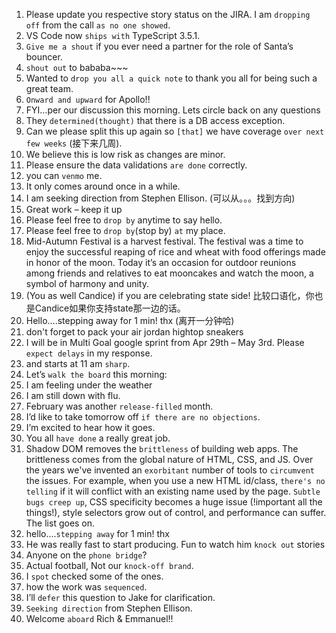 1. Please update you respective story status on the JIRA. I am `dropping off` from the call `as no one showed`.
2. VS Code now `ships with` TypeScript 3.5.1.
3. `Give me a shout` if you ever need a partner for the role of Santa’s bouncer.
4. `shout out` to bababa~~~
5. Wanted to `drop you all a quick note` to thank you all for being such a great team.
6. `Onward and upward` for Apollo!!
7. FYI…per our discussion this morning. Lets circle back on any questions
8. They `determined(thought)` that there is a DB access exception.
9. Can we please split this up again so `[that]` we have coverage `over next few weeks` (接下来几周).
10. We believe this is low risk as changes are minor.
11. Please ensure the data validations `are done` correctly.
12. you can `venmo` me.
13. It only comes around once in a while.
14. I am seeking direction from Stephen Ellison. (可以从。。。找到方向)
15. Great work – keep it up
16. Please feel free to `drop by` anytime to say hello.
17. Please feel free to `drop by`(stop by) `at` my place.
18. Mid-Autumn Festival is a harvest festival. The festival was a time to enjoy the successful reaping of rice and wheat with food offerings made in honor of the moon. Today it’s an occasion for outdoor reunions among friends and relatives to eat mooncakes and watch the moon, a symbol of harmony and unity.
19. (You as well Candice) if you are celebrating state side! 比较口语化，你也是Candice如果你支持state那一边的话。
20. Hello....stepping away for 1 min! thx (离开一分钟哈)
21. don't forget to pack your air jordan hightop sneakers
22. I will be in Multi Goal google sprint from Apr 29th – May 3rd.  Please `expect delays` in my response.
23. and starts at 11 am `sharp`.
24. Let’s `walk the board` this morning:
25. I am feeling under the weather
26. I am still down with flu.
27. February was another `release-filled` month.
28. I’d like to take tomorrow off `if there are no objections`.
29. I’m excited to hear how it goes.
30. You all `have done` a really great job.
31. Shadow DOM removes the `brittleness` of building web apps. The brittleness comes from the global nature of HTML, CSS, and JS. Over the years we've invented an `exorbitant` number of tools to `circumvent` the issues. For example, when you use a new HTML id/class, `there's no telling` if it will conflict with an existing name used by the page. `Subtle bugs creep up`, CSS specificity becomes a huge issue (!important all the things!), style selectors grow out of control, and performance can suffer. The list goes on.
32. hello....`stepping away` for 1 min! thx
33. He was really fast to start producing.  Fun to watch him `knock out` stories
34. Anyone on the `phone bridge`?
35. Actual football, Not our `knock-off brand`.
36. I `spot` checked some of the ones.
37. how the work was `sequenced`.
38. I’ll `defer` this question to Jake for clarification.
39. `Seeking direction` from Stephen Ellison.
40. Welcome `aboard` Rich & Emmanuel!!
<!--stackedit_data:
eyJoaXN0b3J5IjpbLTQzNjgxNzY3Nl19
-->